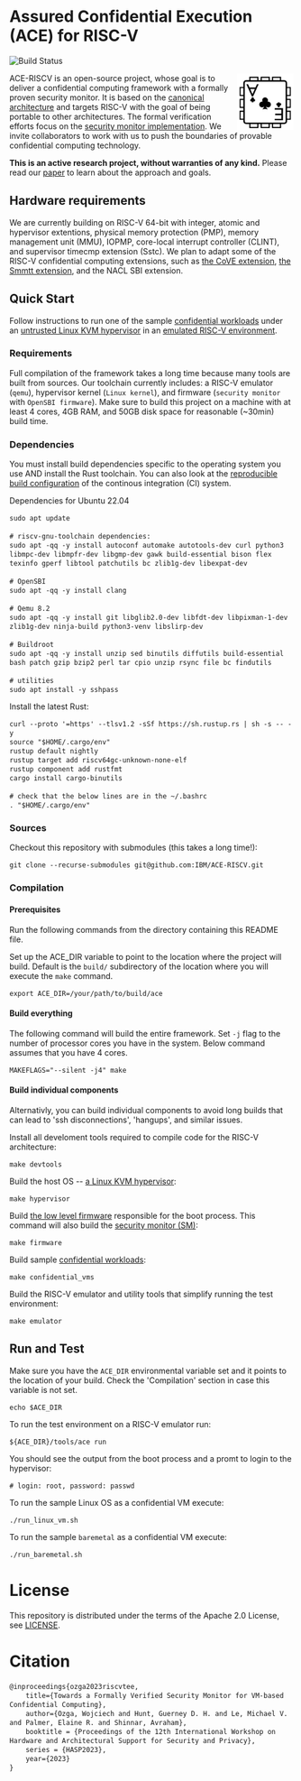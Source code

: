 # Assured Confidential Execution (ACE) for RISC-V 
![Build Status](https://github.com/IBM/ACE-RISCV/actions/workflows/build.yml/badge.svg?branch=main)

<img src=".github/ace.png" align="right" width="100" height="100"> 
 
ACE-RISCV is an open-source project, whose goal is to deliver a confidential computing framework with a formally proven security monitor. It is based on the [canonical architecture](https://dl.acm.org/doi/pdf/10.1145/3623652.3623668) and targets RISC-V with the goal of being portable to other architectures. The formal verification efforts focus on the [security monitor implementation](security-monitor/). We invite collaborators to work with us to push the boundaries of provable confidential computing technology. 

**This is an active research project, without warranties of any kind.** Please read our [paper](https://dl.acm.org/doi/pdf/10.1145/3623652.3623668) to learn about the approach and goals.

## Hardware requirements
We are currently building on RISC-V 64-bit with integer, atomic and hypervisor extentions, physical memory protection (PMP), memory management unit (MMU), IOPMP, core-local interrupt controller (CLINT), and supervisor timecmp extension (Sstc). We plan to adapt some of the RISC-V confidential computing extensions, such as [the CoVE extension](https://github.com/riscv-non-isa/riscv-ap-tee/blob/main/specification/riscv-cove.pdf), [the Smmtt extension](https://github.com/riscv/riscv-smmtt), and the NACL SBI extension.

## Quick Start
Follow instructions to run one of the sample [confidential workloads](confidential-vms) under an [untrusted Linux KVM hypervisor](hypervisor/) in an [emulated RISC-V environment](qemu/).

### Requirements
Full compilation of the framework takes a long time because many tools are built from sources. Our toolchain currently includes: a RISC-V emulator (`qemu`), hypervisor kernel (`Linux kernel`), and firmware (`security monitor` with `OpenSBI firmware`). Make sure to build this project on a machine with at least 4 cores, 4GB RAM, and 50GB disk space for reasonable (~30min) build time.

### Dependencies
You must install build dependencies specific to the operating system you use AND install the Rust toolchain. You can also look at the [reproducible build configuration](.github/workflows/build.yml) of the continous integration (CI) system.

Dependencies for Ubuntu 22.04
```
sudo apt update

# riscv-gnu-toolchain dependencies:
sudo apt -qq -y install autoconf automake autotools-dev curl python3 libmpc-dev libmpfr-dev libgmp-dev gawk build-essential bison flex texinfo gperf libtool patchutils bc zlib1g-dev libexpat-dev

# OpenSBI
sudo apt -qq -y install clang

# Qemu 8.2
sudo apt -qq -y install git libglib2.0-dev libfdt-dev libpixman-1-dev zlib1g-dev ninja-build python3-venv libslirp-dev

# Buildroot
sudo apt -qq -y install unzip sed binutils diffutils build-essential bash patch gzip bzip2 perl tar cpio unzip rsync file bc findutils

# utilities
sudo apt install -y sshpass
```

Install the latest Rust:
```
curl --proto '=https' --tlsv1.2 -sSf https://sh.rustup.rs | sh -s -- -y
source "$HOME/.cargo/env"
rustup default nightly
rustup target add riscv64gc-unknown-none-elf
rustup component add rustfmt
cargo install cargo-binutils

# check that the below lines are in the ~/.bashrc
. "$HOME/.cargo/env"
```

### Sources
Checkout this repository with submodules (this takes a long time!):
```
git clone --recurse-submodules git@github.com:IBM/ACE-RISCV.git
```

### Compilation
#### Prerequisites
Run the following commands from the directory containing this README file.

Set up the ACE_DIR variable to point to the location where the project will build. Default is the `build/` subdirectory of the location where you will execute the `make` command.
```
export ACE_DIR=/your/path/to/build/ace
```

#### Build everything
The following command will build the entire framework. Set `-j` flag to the number of processor cores you have in the system. Below command assumes that you have 4 cores.
```
MAKEFLAGS="--silent -j4" make
```

#### Build individual components
Alternativly, you can build individual components to avoid long builds that can lead to 'ssh disconnections', 'hangups', and similar issues. 

Install all develoment tools required to compile code for the RISC-V architecture:
```
make devtools
```

Build the host OS -- [a Linux KVM hypervisor](hypervisor/):
```
make hypervisor
```

Build [the low level firmware](security-monitor/opensbi) responsible for the boot process. This command will also build the [security monitor (SM)](security-monitor/):
```
make firmware
```

Build sample [confidential workloads](confidential-vms/):
```
make confidential_vms
```

Build the RISC-V emulator and utility tools that simplify running the test environment:
```
make emulator
```

## Run and Test
Make sure you have the `ACE_DIR` environmental variable set and it points to the location of your build. Check the 'Compilation' section in case this variable is not set.
```
echo $ACE_DIR
```

To run the test environment on a RISC-V emulator run:
```
${ACE_DIR}/tools/ace run
```

You should see the output from the boot process and a promt to login to the hypervisor:
```
# login: root, password: passwd
```

To run the sample Linux OS as a confidential VM execute:
```
./run_linux_vm.sh
```

To run the sample `baremetal` as a confidential VM execute:
```
./run_baremetal.sh
```


# License
This repository is distributed under the terms of the Apache 2.0 License, see [LICENSE](LICENSE).

# Citation
```
@inproceedings{ozga2023riscvtee,
    title={Towards a Formally Verified Security Monitor for VM-based Confidential Computing},
    author={Ozga, Wojciech and Hunt, Guerney D. H. and Le, Michael V. and Palmer, Elaine R. and Shinnar, Avraham},
    booktitle = {Proceedings of the 12th International Workshop on Hardware and Architectural Support for Security and Privacy},
    series = {HASP2023},
    year={2023}
}
```

